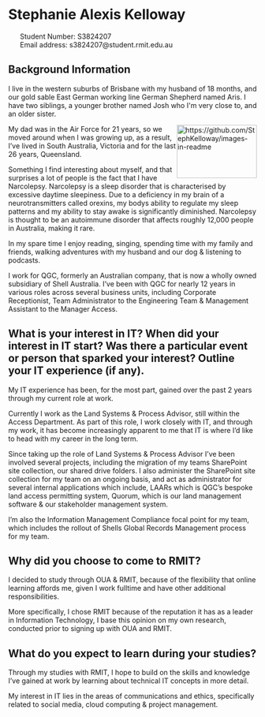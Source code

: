 <html>
<h1>Stephanie Alexis Kelloway</h1>

<ul style="list-style-type:none;">
 <li>Student Number: S3824207</li>
 <li>Email address: s3824207@student.rmit.edu.au</li>
</ul>

<h2>Background Information</h2>
<body> 
<p>I live in the western suburbs of Brisbane with my husband of 18 months, and our gold sable East German working line German Shepherd named Aris. I have two siblings, a younger brother named Josh who I'm very close to, and an older sister.</p>
 
<img src="https://user-images.githubusercontent.com/58213527/70367549-b7030b80-18ec-11ea-8297-32e69e961e61.jpg" alt="https://github.com/StephKelloway/images-in-readme" style="float:right;width:162.5;height:108.5">

<p>My dad was in the Air Force for 21 years, so we moved around when I was growing up, as a result, I’ve lived in South Australia, Victoria and for the last 26 years, Queensland.</p>
<p>Something I find interesting about myself, and that surprises a lot of people is the fact that I have Narcolepsy. Narcolepsy is a sleep disorder that is characterised by excessive daytime sleepiness. Due to a deficiency in my brain of a neurotransmitters called orexins, my bodys ability to regulate my sleep patterns and my ability to stay awake is significantly diminished. Narcolepsy is thought to be an autoimmune disorder that affects roughly 12,000 people in Australia, making it rare.</p>
<p>In my spare time I enjoy reading, singing, spending time with my family and friends, walking adventures with my husband and our dog & listening to podcasts.</P>
<p>I work for QGC, formerly an Australian company, that is now a wholly owned subsidiary of Shell Australia. I’ve been with QGC for nearly 12 years in various roles across several business units, including Corporate Receptionist, Team Administrator to the Engineering Team & Management Assistant to the Manager Access.</P>
</body>



<h2>What is your interest in IT? When did your interest in IT start? Was there a particular event or person that sparked your interest? Outline your IT experience (if any).</h2>
<body>
<p>My IT experience has been, for the most part, gained over the past 2 years through my current role at work. </p>
<p>Currently I work as the Land Systems & Process Advisor, still within the Access Department. As part of this role, I work closely with IT, and through my work, it has become increasingly apparent to me that IT is where I’d like to head with my career in the long term.</p>
<p> Since taking up the role of Land Systems & Process Advisor I’ve been involved several projects, including the migration of my teams SharePoint site collection, our shared drive folders. I also administer the SharePoint site collection for my team on an ongoing basis, and act as administrator for several internal applications which include, LAARs which is QGC’s bespoke land access permitting system, Quorum, which is our land management software & our stakeholder management system. </p>
<p>I’m also the Information Management Compliance focal point for my team, which includes the rollout of Shells Global Records Management process for my team.</p>
</body>

<h2>Why did you choose to come to RMIT?</h2>
<body>
<p>I decided to study through OUA & RMIT, because of the flexibility that online learning affords me, given I work fulltime and have other additional responsibilities.</p>
<p>More specifically, I chose RMIT because of the reputation it has as a leader in Information Technology, I base this opinion on my own research, conducted prior to signing up with OUA and RMIT.</P>
</body>

<h2>What do you expect to learn during your studies?</h2>
<body>
<p>Through my studies with RMIT, I hope to build on the skills and knowledge I’ve gained at work by learning about technical IT concepts in more detail.</p>
<p>My interest in IT lies in the areas of communications and ethics, specifically related to social media, cloud computing & project management.</p>
</body>
</html>
